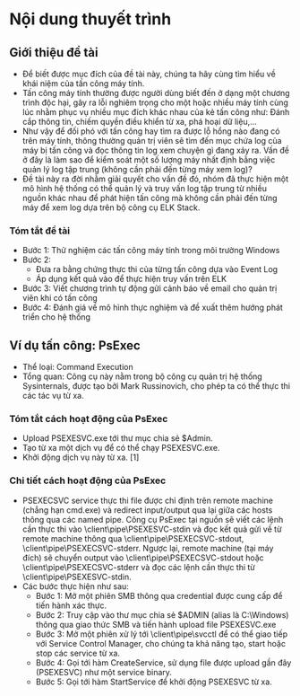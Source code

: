 # Nội dung thuyết trình

## Giới thiệu đề tài
* Để biết được mục đích của đề tài này, chúng ta hãy cùng tìm hiểu về khái niệm của tấn công máy tính.
* Tấn công máy tính thường được người dùng biết đến ở dạng một chương trình độc hại, gây ra lỗi nghiêm trọng cho một hoặc nhiều máy tính cùng lúc nhằm phục vụ nhiều mục đích khác nhau của kẻ tấn công như: Đánh cắp thông tin, chiếm quyền điều khiển từ xa, phá hoại dữ liệu,… 
* Như vậy để đối phó với tấn công hay tìm ra được lỗ hổng nào đang có trên máy tính, thông thường quản trị viên sẽ tìm đến mục chứa log của máy bị tấn công và đọc thông tin log xem chuyện gì đang xảy ra. Vấn đề ở đây là làm sao để kiểm soát một số lượng máy nhất định bằng việc quản lý log tập trung (không cần phải đến từng máy xem log)?
* Đề tài này ra đời nhằm giải quyết cho vấn đề đó, nhóm đã thực hiện một mô hình hệ thống có thể quản lý và truy vấn log tập trung từ nhiều nguồn khác nhau để phát hiện tấn công mà không cần phải đến từng máy để xem log dựa trên bộ công cụ ELK Stack.

### Tóm tắt đề tài
* Bước 1: Thử nghiệm các tấn công máy tính trong môi trường Windows
* Bước 2: 
  * Đưa ra bằng chứng thực thi của từng tấn công dựa vào Event Log
  * Áp dụng kết quả vào để thực hiện truy vấn trên ELK
* Bước 3: Viết chương trình tự động gửi cảnh báo về email cho quản trị viên khi có tấn công
* Bước 4: Đánh giá về mô hình thực nghiệm và đề xuất thêm hướng phát triển cho hệ thống

## Ví dụ tấn công: PsExec
* Thể loại: Command Execution
* Tổng quan: Công cụ này nằm trong bộ công cụ quản trị hệ thống Sysinternals, được tạo bởi Mark Russinovich, cho phép ta có thể thực thi các tác vụ từ xa. 
### Tóm tắt cách hoạt động của PsExec
* Upload PSEXESVC.exe tới thư mục chia sẻ $Admin.
* Tạo từ xa một dịch vụ để có thể chạy PSEXESVC.exe.
* Khởi động dịch vụ này từ xa. [1]

### Chi tiết cách hoạt động của PsExec
* PSEXECSVC service thực thi file được chỉ định trên remote machine (chẳng hạn cmd.exe) và redirect input/output qua lại giữa các hosts thông qua các named pipe. Công cụ PsExec tại nguồn sẽ viết các lệnh cần thực thi vào \\client\pipe\PSEXESVC-stdin và đọc kết quả gửi về từ remote machine thông qua \\client\pipe\PSEXECSVC-stdout, \\client\pipe\PSEXECSVC-stderr. Ngược lại, remote machine (tại máy đích) sẽ chuyển output vào \\client\pipe\PSEXECSVC-stdout hoặc \\client\pipe\PSEXECSVC-stderr và đọc các lệnh cần thực thi từ \\client\pipe\PSEXESVC-stdin.
* Các bước thực hiện như sau:
  * Bước 1: Mở một phiên SMB thông qua credential được cung cấp để tiến hành xác thực.
  * Bước 2: Truy cập vào thư mục chia sẻ $ADMIN (alias là C:\Windows) thông qua giao thức SMB và tiến hành upload file PSEXESVC.exe
  * Bước 3: Mở một phiên xử lý tới \\client\pipe\svcctl để có thể giao tiếp với Service Control Manager, cho chúng ta khả năng tạo, start hoặc stop các service từ xa.
  * Bước 4: Gọi tới hàm CreateService, sử dụng file được upload gần đây (PSEXESVC) như một service binary.
  * Bước 5: Gọi tới hàm StartService để khởi động PSEXESVC từ xa.
